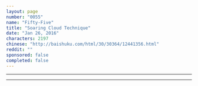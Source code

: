 ```yaml
---
layout: page
number: "0055"
name: "Fifty-Five"
title: "Soaring Cloud Technique"
date: "Jan 26, 2016"
characters: 2197
chinese: "http://baishuku.com/html/30/30364/12441356.html"
reddit: ""
sponsored: false
completed: false
---
```




- - -
- - -
